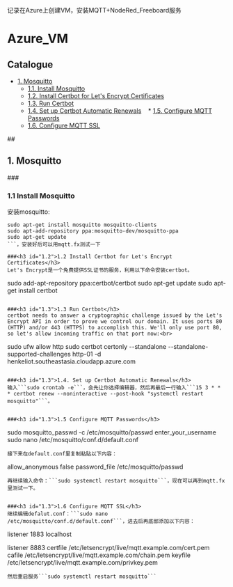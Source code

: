 记录在Azure上创建VM，安装MQTT+NodeRed_Freeboard服务<br>

# Azure_VM
## **Catalogue**
* [1. Mosquitto](#1)
    * [1.1. Install Mosquitto](#1.1)
    * [1.2. Install Certbot for Let's Encrypt Certificates](#1.2)
    * [1.3. Run Certbot](#1.3)
    * [1.4. Set up Certbot Automatic Renewals](#1.4)
    * [1.5. Configure MQTT Passwords](#1.5)
    * [1.6. Configure MQTT SSL](#1.6)
    
    



##<h2 id="1">1. Mosquitto</h2>
###<h3 id="1.1">1.1 Install Mosquitto</h3>
安装mosquitto: 
```
sudo apt-get install mosquitto mosquitto-clients
sudo apt-add-repository ppa:mosquitto-dev/mosquitto-ppa
sudo apt-get update
```，安装好后可以用mqtt.fx测试一下

###<h3 id="1.2">1.2 Install Certbot for Let's Encrypt Certificates</h3>
Let's Encrypt是一个免费提供SSL证书的服务，利用以下命令安装certbot。
```
sudo add-apt-repository ppa:certbot/certbot
sudo apt-get update
sudo apt-get install certbot
```

###<h3 id="1.3">1.3 Run Certbot</h3>
certbot needs to answer a cryptographic challenge issued by the Let's Encrypt API in order to prove we control our domain. It uses ports 80 (HTTP) and/or 443 (HTTPS) to accomplish this. We'll only use port 80, so let's allow incoming traffic on that port now:<br>
```
sudo ufw allow http
sudo certbot certonly --standalone --standalone-supported-challenges http-01 -d henkeliot.southeastasia.cloudapp.azure.com
```

###<h3 id="1.3">1.4. Set up Certbot Automatic Renewals</h3>
输入```sudo crontab -e```，会先让你选择编辑器，然后再最后一行输入```15 3 * * * certbot renew --noninteractive --post-hook "systemctl restart mosquitto"```。


###<h3 id="1.3">1.5 Configure MQTT Passwords</h3>
```
sudo mosquitto_passwd -c /etc/mosquitto/passwd enter_your_username
sudo nano /etc/mosquitto/conf.d/default.conf
```
接下来在default.conf里复制粘贴以下内容：
```
allow_anonymous false
password_file /etc/mosquitto/passwd
```
再继续输入命令：```sudo systemctl restart mosquitto```，现在可以再到mqtt.fx里测试一下。


###<h3 id="1.3">1.6 Configure MQTT SSL</h3>
继续编辑defalut.conf：```sudo nano /etc/mosquitto/conf.d/default.conf```，进去后再底部添加以下内容：
```
listener 1883 localhost

listener 8883
certfile /etc/letsencrypt/live/mqtt.example.com/cert.pem
cafile /etc/letsencrypt/live/mqtt.example.com/chain.pem
keyfile /etc/letsencrypt/live/mqtt.example.com/privkey.pem
```
然后重启服务```sudo systemctl restart mosquitto```
